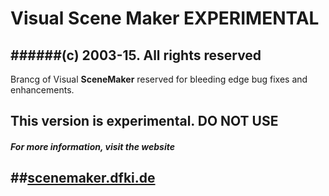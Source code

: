 # Visual Scene Maker EXPERIMENTAL


######(c) 2003-15. All rights reserved
------------------------------------------------------------------------------
Brancg of Visual **SceneMaker** reserved for bleeding edge bug fixes and enhancements.

This version is experimental. **DO NOT USE**
------------------------------------------------------------------------------

##### For more information, visit the website 
##[scenemaker.dfki.de](http://scenemaker.dfki.de)
------------------------------------------------------------------------------

 
